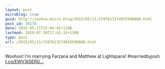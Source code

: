 ```yaml
---
layout: post
microblog: true
guid: http://joshua.micro.blog/2015/05/11/t597613274935500800.html
post_id: 38170
date: 2015-05-11T15:04:42+1100
lastmod: 2019-07-30T17:41:32+1100
type: post
url: /2015/05/11/t597613274935500800.html
---
```

Woohoo! I'm marrying Farzana and Matthew at Lightspace! #marriedbyjosh [t.co/EWV3tSERG...](http://t.co/EWV3tSERGV)
